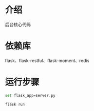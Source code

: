 # 介绍
后台核心代码

# 依赖库
flask、flask-restful、flask-moment、redis

# 运行步骤

``` bash
set flask_app=server.py

flask run
```

